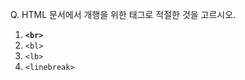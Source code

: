Q. HTML 문서에서 개행을 위한 태그로 적절한 것을 고르시오.

1. **```<br>```**
2. ```<bl>```
3. ```<lb>```
4. ```<linebreak>```
